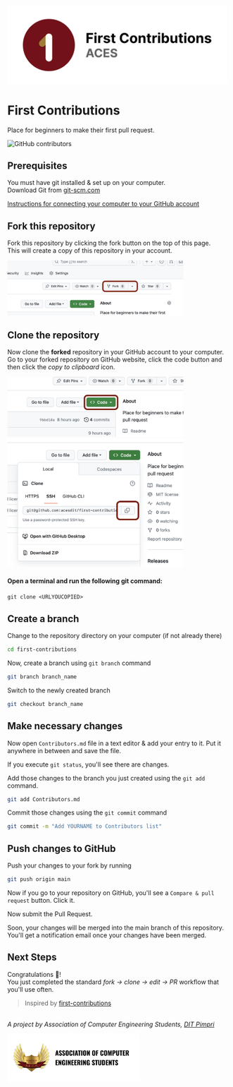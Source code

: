 <img src="assets/banner.png" alt="project logo" width="500">

# First Contributions

Place for beginners to make their first pull request.

![GitHub contributors](https://img.shields.io/github/contributors/acesdit/first-contributions)

## Prerequisites

You must have git installed & set up on your computer.\
Download Git from [git-scm.com](https://git-scm.com/downloads/)

[Instructions for connecting your computer to your GitHub account](/Setup.md)

## Fork this repository

Fork this repository by clicking the fork button on the top of this page.\
This will create a copy of this repository in your account.

<img src="assets/screenshots/fork-button.png" alt="Fork Button" width="400">

## Clone the repository

Now clone the **forked** repository in your GitHub account to your computer. Go to your forked repository on GitHub website, click the code button and then click the _copy to clipboard_ icon.

<img src="assets/screenshots/clone-menu.png" alt="Clone Menu" width="400">

<img src="assets/screenshots/copy-url.png" alt="Copy URL Button" width="400">

#### Open a terminal and run the following git command:

`git clone <URLYOUCOPIED>`

## Create a branch

Change to the repository directory on your computer (if not already there)

```bash
cd first-contributions
```

Now, create a branch using `git branch` command

```bash
git branch branch_name
```

Switch to the newly created branch

```bash
git checkout branch_name
```

## Make necessary changes

Now open `Contributors.md` file in a text editor & add your entry to it. Put it anywhere in between and save the file.

If you execute `git status`, you'll see there are changes.

Add those changes to the branch you just created using the `git add` command.

```bash
git add Contributors.md
```

Commit those changes using the `git commit` command

```bash
git commit -m "Add YOURNAME to Contributors list"
```

## Push changes to GitHub

Push your changes to your fork by running

```bash
git push origin main
```

Now if you go to your repository on GitHub, you'll see a `Compare & pull request` button. Click it.

Now submit the Pull Request.

Soon, your changes will be merged into the main branch of this repository. You'll get a notification email once your changes have been merged.

## Next Steps

Congratulations 🎉!  
You just completed the standard _fork -> clone -> edit -> PR_ workflow that you'll use often.

<!-- TODO: Add reference to PBL project list -->

> Inspired by [first-contributions](https://github.com/firstcontributions/first-contributions/)

\
_A project by Association of Computer Engineering Students, [DIT Pimpri](https://engg.dypvp.edu.in/)_

<img src="assets/aces-badge.png" alt="aces logo" width="300">
